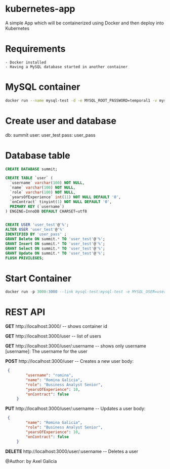 # kubernetes-app
A simple App which will be containerized using Docker and then deploy into Kubernetes


# Requirements

    - Docker installed
    - Having a MySQL database started in another container
    
# MySQL container

``` sh
docker run --name mysql-test -d -e MYSQL_ROOT_PASSWORD=temporal1 -v mysql-data:/var/lib/mysql mysql:5.7
```
# Create user and database

db: summit
user: user_test
pass: user_pass

# Database table

``` sql
CREATE DATABASE summit;

CREATE TABLE `user` (
  `username` varchar(100) NOT NULL,
  `name` varchar(100) NOT NULL,
  `role` varchar(100) NOT NULL,
  `yearsOfExperience` int(11) NOT NULL DEFAULT '0',
  `onContract` tinyint(1) NOT NULL DEFAULT '0',
  PRIMARY KEY (`username`)
) ENGINE=InnoDB DEFAULT CHARSET=utf8

```

``` sql

CREATE USER 'user_test'@'%';
ALTER USER 'user_test'@'%'
IDENTIFIED BY 'user_pass' ;
GRANT Delete ON summit.* TO 'user_test'@'%';
GRANT Insert ON summit.* TO 'user_test'@'%';
GRANT Select ON summit.* TO 'user_test'@'%';
GRANT Update ON summit.* TO 'user_test'@'%';
FLUSH PRIVILEGES;
```


# Start Container

``` sql
docker run -p 3000:3000 --link mysql-test:mysql-test -e MYSQL_USER=user_test -e MYSQL_PASSWORD=user_pass -e MYSQL_DATABASE=summit arknot/summit-kubernetes:0.0.20
```

# REST API

**GET** http://localhost:3000/  -- shows container id 

**GET** http://localhost:3000/user  -- list of users

**GET** http://localhost:3000/user/:username  -- shows only username
    [username]: The username for the user
    
**POST** http://localhost:3000/user  -- Creates a new user
 body:
   ``` json 
    {
            "username": "romina",
            "name": "Romina Galicia",
            "role": "Business Analyst Senior",
            "yearsOfExperience": 10,
            "onContract": false
        }
```

**PUT** http://localhost:3000/user/:username  -- Updates a user
 body:
   ``` json 
    {
            "name": "Romina Galicia",
            "role": "Business Analyst Senior",
            "yearsOfExperience": 10,
            "onContract": false
        }
```

**DELETE** http://localhost:3000/user/:username  -- Deletes a user

@Author:  by Axel Galicia
